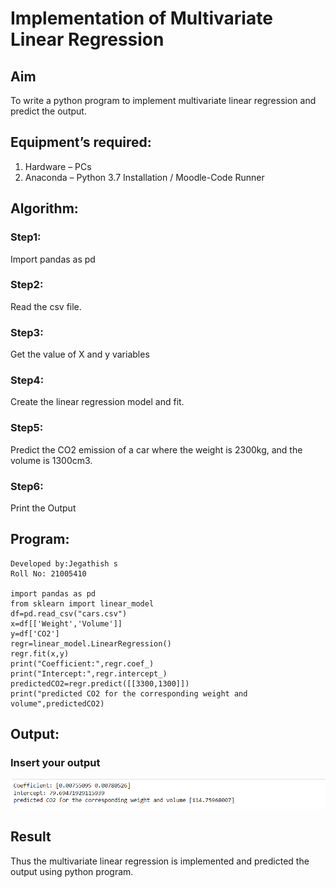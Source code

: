 # Implementation of Multivariate Linear Regression
## Aim
To write a python program to implement multivariate linear regression and predict the output.
## Equipment’s required:
1.	Hardware – PCs
2.	Anaconda – Python 3.7 Installation / Moodle-Code Runner
## Algorithm:
### Step1: 
Import pandas as pd
### Step2:
Read the csv file.
### Step3:
Get the value of X and y variables
### Step4:
Create the linear regression model and fit.
### Step5:
Predict the CO2 emission of a car where the weight is 2300kg, and the volume is 1300cm3.
### Step6:
Print the Output
## Program:
```
Developed by:Jegathish s
Roll No: 21005410

import pandas as pd
from sklearn import linear_model 
df=pd.read_csv("cars.csv")
x=df[['Weight','Volume']]
y=df['CO2']
regr=linear_model.LinearRegression()
regr.fit(x,y)
print("Coefficient:",regr.coef_)
print("Intercept:",regr.intercept_)
predictedCO2=regr.predict([[3300,1300]])
print("predicted CO2 for the corresponding weight and volume",predictedCO2)
```
## Output:

### Insert your output

![output](o1.png)

## Result
Thus the multivariate linear regression is implemented and predicted the output using python program.